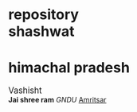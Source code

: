 # repository<br> shashwat
<H1>himachal pradesh</H1>
<big>Vashisht</big><br>
<b>Jai shree ram</b>
<i>GNDU</i>
<u>Amritsar</u>
